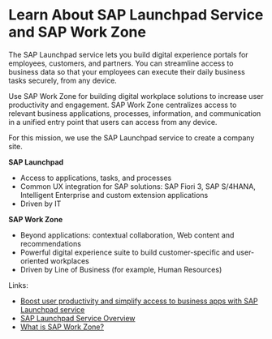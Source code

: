 # Learn About SAP Launchpad Service and SAP Work Zone

The SAP Launchpad service lets you build digital experience portals for employees, customers, and partners. You can streamline access to business data so that your employees can execute their daily business tasks securely, from any device.

Use SAP Work Zone for building digital workplace solutions to increase user productivity and engagement. SAP Work Zone centralizes access to relevant business applications, processes, information, and communication in a unified entry point that users can access from any device.

For this mission, we use the SAP Launchpad service to create a company site.

**SAP Launchpad**
* Access to applications, tasks, and processes
* Common UX integration for SAP solutions: SAP Fiori 3, SAP S/4HANA, Intelligent Enterprise and custom extension applications
* Driven by IT

**SAP Work Zone**
* Beyond applications: contextual collaboration, Web content and recommendations
* Powerful digital experience suite to build customer-specific and user-oriented workplaces
* Driven by Line of Business (for example, Human Resources)

Links:
* [Boost user productivity and simplify access to business apps with SAP Launchpad service](https://blogs.sap.com/2020/09/02/boost-user-productivity-and-simplify-access-to-business-apps-with-sap-cloud-platform-launchpad/)
* [SAP Launchpad Service Overview](https://help.sap.com/viewer/product/Launchpad_Service/Cloud/en-US)
* [What is SAP Work Zone?](https://help.sap.com/viewer/fec5ca6e3229418f84a932c745cbe985/Cloud/en-US)
